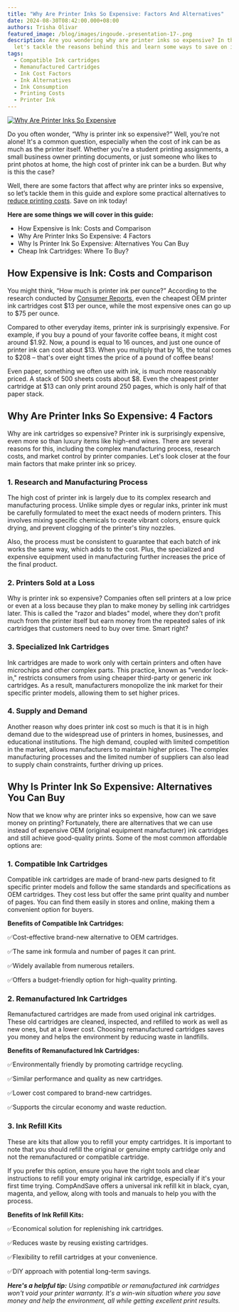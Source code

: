 ```yaml
---
title: "Why Are Printer Inks So Expensive: Factors And Alternatives"
date: 2024-08-30T08:42:00.000+08:00
authors: Trisha Olivar
featured_image: /blog/images/ingoude.-presentation-17-.png
description: Are you wondering why are printer inks so expensive? In this guide,
  let's tackle the reasons behind this and learn some ways to save on ink today!
tags:
  - Compatible Ink cartridges
  - Remanufactured Cartridges
  - Ink Cost Factors
  - Ink Alternatives
  - Ink Consumption
  - Printing Costs
  - Printer Ink
---
```

[![Why Are Printer Inks So Expensive](/blog/images/ingoude.-presentation-17-.png "Why Are Printer Inks So Expensive: Factors And Alternatives")](/blog/images/ingoude.-presentation-17-.png)

Do you often wonder, “Why is printer ink so expensive?” Well, you’re not alone! It's a common question, especially when the cost of ink can be as much as the printer itself. Whether you're a student printing assignments, a small business owner printing documents, or just someone who likes to print photos at home, the high cost of printer ink can be a burden. But why is this the case? 

Well, there are some factors that affect why are printer inks so expensive, so let’s tackle them in this guide and explore some practical alternatives to [reduce printing costs](https://www.compandsave.com/blog/posts/how-to-reduce-printing-costs-top-10-low-cost-printing-tips.html). Save on ink today!

**Here are some things we will cover in this guide:**

* How Expensive is Ink: Costs and Comparison
* Why Are Printer Inks So Expensive: 4 Factors
* Why Is Printer Ink So Expensive: Alternatives You Can Buy
* Cheap Ink Cartridges: Where To Buy?

## How Expensive is Ink: Costs and Comparison

You might think, “How much is printer ink per ounce?” According to the research conducted by [Consumer Reports](https://www.consumerreports.org/printers/the-high-cost-of-wasted-printer-ink/), even the cheapest OEM printer ink cartridges cost $13 per ounce, while the most expensive ones can go up to $75 per ounce.

Compared to other everyday items, printer ink is surprisingly expensive. For example, if you buy a pound of your favorite coffee beans, it might cost around $1.92. Now, a pound is equal to 16 ounces, and just one ounce of printer ink can cost about $13. When you multiply that by 16, the total comes to $208 – that's over eight times the price of a pound of coffee beans!

Even paper, something we often use with ink, is much more reasonably priced. A stack of 500 sheets costs about $8. Even the cheapest printer cartridge at $13 can only print around 250 pages, which is only half of that paper stack.

## Why Are Printer Inks So Expensive: 4 Factors

Why are ink cartridges so expensive? Printer ink is surprisingly expensive, even more so than luxury items like high-end wines. There are several reasons for this, including the complex manufacturing process, research costs, and market control by printer companies. Let's look closer at the four main factors that make printer ink so pricey.

### 1. Research and Manufacturing Process

The high cost of printer ink is largely due to its complex research and manufacturing process. Unlike simple dyes or regular inks, printer ink must be carefully formulated to meet the exact needs of modern printers. This involves mixing specific chemicals to create vibrant colors, ensure quick drying, and prevent clogging of the printer's tiny nozzles. 

Also, the process must be consistent to guarantee that each batch of ink works the same way, which adds to the cost. Plus, the specialized and expensive equipment used in manufacturing further increases the price of the final product.

### 2. Printers Sold at a Loss

Why is printer ink so expensive? Companies often sell printers at a low price or even at a loss because they plan to make money by selling ink cartridges later. This is called the "razor and blades" model, where they don't profit much from the printer itself but earn money from the repeated sales of ink cartridges that customers need to buy over time. Smart right?

### 3. Specialized Ink Cartridges

Ink cartridges are made to work only with certain printers and often have microchips and other complex parts. This practice, known as "vendor lock-in," restricts consumers from using cheaper third-party or generic ink cartridges. As a result, manufacturers monopolize the ink market for their specific printer models, allowing them to set higher prices.

### 4. Supply and Demand

Another reason why does printer ink cost so much is that it is in high demand due to the widespread use of printers in homes, businesses, and educational institutions. The high demand, coupled with limited competition in the market, allows manufacturers to maintain higher prices. The complex manufacturing processes and the limited number of suppliers can also lead to supply chain constraints, further driving up prices.

## Why Is Printer Ink So Expensive: Alternatives You Can Buy

Now that we know why are printer inks so expensive, how can we save money on printing? Fortunately, there are alternatives that we can use instead of expensive OEM (original equipment manufacturer) ink cartridges and still achieve good-quality prints. Some of the most common affordable options are:

### 1. Compatible Ink Cartridges

Compatible ink cartridges are made of brand-new parts designed to fit specific printer models and follow the same standards and specifications as OEM cartridges. They cost less but offer the same print quality and number of pages. You can find them easily in stores and online, making them a convenient option for buyers.

**Benefits of Compatible Ink Cartridges:**

✅Cost-effective brand-new alternative to OEM cartridges.

✅The same ink formula and number of pages it can print.

✅Widely available from numerous retailers.

✅Offers a budget-friendly option for high-quality printing.

### 2. Remanufactured Ink Cartridges

Remanufactured cartridges are made from used original ink cartridges. These old cartridges are cleaned, inspected, and refilled to work as well as new ones, but at a lower cost. Choosing remanufactured cartridges saves you money and helps the environment by reducing waste in landfills.

**Benefits of Remanufactured Ink Cartridges:**

✅Environmentally friendly by promoting cartridge recycling.

✅Similar performance and quality as new cartridges.

✅Lower cost compared to brand-new cartridges.

✅Supports the circular economy and waste reduction.

### 3. Ink Refill Kits

These are kits that allow you to refill your empty cartridges. It is important to note that you should refill the original or genuine empty cartridge only and not the remanufactured or compatible cartridge. 

If you prefer this option, ensure you have the right tools and clear instructions to refill your empty original ink cartridge, especially if it's your first time trying. CompAndSave offers a universal ink refill kit in black, cyan, magenta, and yellow, along with tools and manuals to help you with the process.

**Benefits of Ink Refill Kits:**

✅Economical solution for replenishing ink cartridges.

✅Reduces waste by reusing existing cartridges.

✅Flexibility to refill cartridges at your convenience.

✅DIY approach with potential long-term savings.

***Here's a helpful tip:** Using compatible or remanufactured ink cartridges won't void your printer warranty. It's a win-win situation where you save money and help the environment, all while getting excellent print results.*



[](https://www.compandsave.com/top-5-cheap-toner-cartridges)
